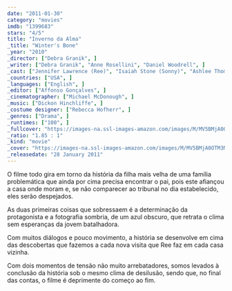 ```yaml
---
date: "2011-01-30"
category: "movies"
imdb: "1399683"
stars: "4/5"
title: "Inverno da Alma"
_title: "Winter's Bone"
_year: "2010"
_director: ["Debra Granik", ]
_writer: ["Debra Granik", "Anne Rosellini", "Daniel Woodrell", ]
_cast: ["Jennifer Lawrence (Ree)", "Isaiah Stone (Sonny)", "Ashlee Thompson (Ashlee)", "Valerie Richards (Connie)", "Shelley Waggener (Sonya)", "Garret Dillahunt (Sheriff Baskin)", "William White (Blond Milton)", "Ramona Blair (Parenting Teacher)", "Lauren Sweetser (Gail)", ]
_countries: ["USA", ]
_languages: ["English", ]
_editor: ["Affonso Gonçalves", ]
_cinematographer: ["Michael McDonough", ]
_music: ["Dickon Hinchliffe", ]
_costume designer: ["Rebecca Hofherr", ]
_genres: ["Drama", ]
_runtimes: ["100", ]
_fullcover: "https://images-na.ssl-images-amazon.com/images/M/MV5BMjA0OTM3MDMxNF5BMl5BanBnXkFtZTcwMDY1MjI0Mw@@.jpg"
_ratio: "1.85 : 1"
_kind: "movie"
_cover: "https://images-na.ssl-images-amazon.com/images/M/MV5BMjA0OTM3MDMxNF5BMl5BanBnXkFtZTcwMDY1MjI0Mw@@._V1._SX94_SY140_.jpg"
_releasedate: "28 January 2011"
---
```

O filme todo gira em torno da história da filha mais velha de uma família problemática que ainda por cima precisa encontrar o pai, pois este afiançou a casa onde moram e, se não comparecer ao tribunal no dia estabelecido, eles serão despejados.

As duas primeiras coisas que sobressaem é a determinação da protagonista e a fotografia sombria, de um azul obscuro, que retrata o clima sem esperanças da jovem batalhadora.

Com muitos diálogos e pouco movimento, a história se desenvolve em cima das descobertas que fazemos a cada nova visita que Ree faz em cada casa vizinha.

Com dois momentos de tensão não muito arrebatadores, somos levados à conclusão da história sob o mesmo clima de desilusão, sendo que, no final das contas, o filme é deprimente do começo ao fim.

